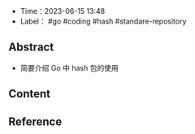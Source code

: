 - Time：2023-06-15 13:48
- Label： #go #coding #hash #standare-repository

## Abstract

- 简要介绍 Go 中 hash 包的使用

## Content

## Reference
